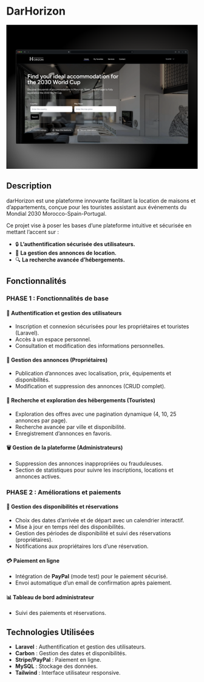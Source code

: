 # DarHorizon


![Aperçu du site](/public/assets/img/402shots_so.png)


## Description

darHorizon est une plateforme innovante facilitant la location de maisons et d’appartements, conçue pour les touristes assistant aux événements du Mondial 2030 Morocco-Spain-Portugal.

Ce projet vise à poser les bases d’une plateforme intuitive et sécurisée en mettant l’accent sur :

- 🔒 **L’authentification sécurisée des utilisateurs.**
- 🏡 **La gestion des annonces de location.**
- 🔍 **La recherche avancée d’hébergements.**

## Fonctionnalités

### **PHASE 1 : Fonctionnalités de base**

#### 🔑 Authentification et gestion des utilisateurs

- Inscription et connexion sécurisées pour les propriétaires et touristes (Laravel).
- Accès à un espace personnel.
- Consultation et modification des informations personnelles.

#### 🏡 Gestion des annonces (Propriétaires)

- Publication d’annonces avec localisation, prix, équipements et disponibilités.
- Modification et suppression des annonces (CRUD complet).

#### 📌 Recherche et exploration des hébergements (Touristes)

- Exploration des offres avec une pagination dynamique (4, 10, 25 annonces par page).
- Recherche avancée par ville et disponibilité.
- Enregistrement d’annonces en favoris.

#### 🗑️ Gestion de la plateforme (Administrateurs)

- Suppression des annonces inappropriées ou frauduleuses.
- Section de statistiques pour suivre les inscriptions, locations et annonces actives.

### **PHASE 2 : Améliorations et paiements**

#### 📅 Gestion des disponibilités et réservations

- Choix des dates d’arrivée et de départ avec un calendrier interactif.
- Mise à jour en temps réel des disponibilités.
- Gestion des périodes de disponibilité et suivi des réservations (propriétaires).
- Notifications aux propriétaires lors d’une réservation.

#### 💳 Paiement en ligne

- Intégration de **PayPal** (mode test) pour le paiement sécurisé.
- Envoi automatique d’un email de confirmation après paiement.

#### 📊 Tableau de bord administrateur

- Suivi des paiements et réservations.

## Technologies Utilisées

- **Laravel** : Authentification et gestion des utilisateurs.
- **Carbon** : Gestion des dates et disponibilités.
- **Stripe/PayPal** : Paiement en ligne.
- **MySQL** : Stockage des données.
- **Tailwind** : Interface utilisateur responsive.
